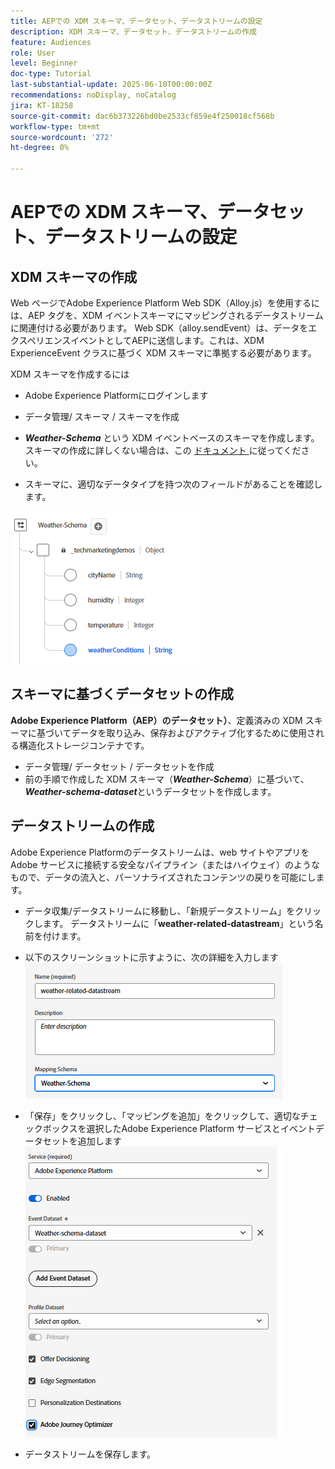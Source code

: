 ```yaml
---
title: AEPでの XDM スキーマ、データセット、データストリームの設定
description: XDM スキーマ、データセット、データストリームの作成
feature: Audiences
role: User
level: Beginner
doc-type: Tutorial
last-substantial-update: 2025-06-10T00:00:00Z
recommendations: noDisplay, noCatalog
jira: KT-18258
source-git-commit: dac6b373226bd0be2533cf859e4f250018cf568b
workflow-type: tm+mt
source-wordcount: '272'
ht-degree: 0%

---
```


# AEPでの XDM スキーマ、データセット、データストリームの設定

## XDM スキーマの作成

Web ページでAdobe Experience Platform Web SDK（Alloy.js）を使用するには、AEP タグを、XDM イベントスキーマにマッピングされるデータストリームに関連付ける必要があります。 Web SDK（alloy.sendEvent）は、データをエクスペリエンスイベントとしてAEPに送信します。これは、XDM ExperienceEvent クラスに基づく XDM スキーマに準拠する必要があります。

XDM スキーマを作成するには

* Adobe Experience Platformにログインします
* データ管理/ スキーマ / スキーマを作成

* **_Weather-Schema_** という XDM イベントベースのスキーマを作成します。 スキーマの作成に詳しくない場合は、この [ ドキュメント ](https://experienceleague.adobe.com/ja/docs/experience-platform/xdm/tutorials/create-schema-ui) に従ってください。


* スキーマに、適切なデータタイプを持つ次のフィールドがあることを確認します。

![weather-schema](assets/weather-schema.png)

## スキーマに基づくデータセットの作成

**Adobe Experience Platform（AEP）のデータセット）**、定義済みの XDM スキーマに基づいてデータを取り込み、保存およびアクティブ化するために使用される構造化ストレージコンテナです。


* データ管理/ データセット / データセットを作成
* 前の手順で作成した XDM スキーマ（**_Weather-Schema_**）に基づいて、_&#x200B;**Weather-schema-dataset**&#x200B;_ というデータセットを作成します。


## データストリームの作成

Adobe Experience Platformのデータストリームは、web サイトやアプリをAdobe サービスに接続する安全なパイプライン（またはハイウェイ）のようなもので、データの流入と、パーソナライズされたコンテンツの戻りを可能にします。

* データ収集/データストリームに移動し、「新規データストリーム」をクリックします。 データストリームに「**weather-related-datastream**」という名前を付けます。


* 以下のスクリーンショットに示すように、次の詳細を入力します
  ![datastream](assets/datastream.png)
* 「保存」をクリックし、「マッピングを追加」をクリックして、適切なチェックボックスを選択したAdobe Experience Platform サービスとイベントデータセットを追加します
  ![datastream-mapping](assets/datastream-service.png)

* データストリームを保存します。
